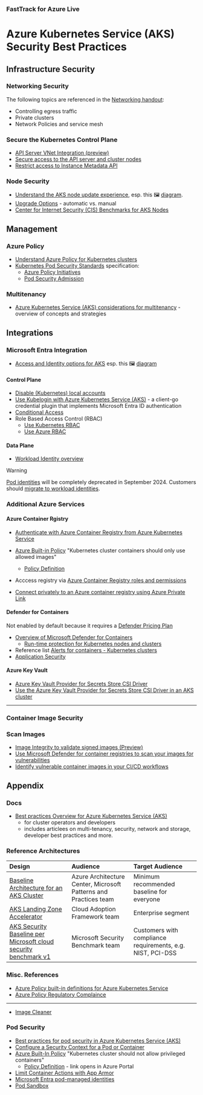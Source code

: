 ### FastTrack for Azure Live
# Azure Kubernetes Service (AKS) Security Best Practices


## Infrastructure Security

### Networking Security

The following topics are referenced in the [Networking handout](../aks-networking/networking):

- Controlling egress traffic
- Private clusters
- Network Policies and service mesh

### Secure the Kubernetes Control Plane

- [API Server VNet Integration (preview)](https://learn.microsoft.com/en-us/azure/aks/api-server-vnet-integration)
- [Secure access to the API server and cluster nodes](https://learn.microsoft.com/en-us/azure/aks/operator-best-practices-cluster-security?tabs=azure-cli#secure-access-to-the-api-server-and-cluster-nodes)
- [Restrict access to Instance Metadata API](https://docs.microsoft.com/en-us/azure/aks/operator-best-practices-cluster-security#restrict-access-to-instance-metadata-api)

### Node Security

- [Understand the AKS node update experience](https://learn.microsoft.com/en-us/azure/aks/node-updates-kured#understand-the-aks-node-update-experience), esp. this 🖼️ [diagram](https://learn.microsoft.com/en-us/azure/aks/media/node-updates-kured/node-reboot-process.png).
- [Upgrade Options](https://learn.microsoft.com/en-us/azure/aks/upgrade-cluster) - automatic vs. manual 
- [Center for Internet Security (CIS) Benchmarks for AKS Nodes](https://learn.microsoft.com/en-us/compliance/regulatory/offering-CIS-Benchmark?toc=%2Fazure%2Faks%2Ftoc.json&bc=%2Fazure%2Faks%2Fbreadcrumb%2Ftoc.json)


## Management

### Azure Policy

- [Understand Azure Policy for Kubernetes clusters](https://docs.microsoft.com/en-us/azure/governance/policy/concepts/policy-for-kubernetes)
- [Kubernetes Pod Security Standards](https://kubernetes.io/docs/concepts/security/pod-security-standards/) specification:
  - [Azure Policy Initiatives](https://docs.microsoft.com/en-us/azure/aks/policy-reference#initiatives)
  - [Pod Security Admission](https://learn.microsoft.com/en-us/azure/aks/use-psa)

### Multitenancy

- [Azure Kubernetes Service (AKS) considerations for multitenancy](https://learn.microsoft.com/en-us/azure/architecture/guide/multitenant/service/aks) - overview of concepts and strategies


## Integrations

### Microsoft Entra Integration

- [Access and Identity options for AKS](https://learn.microsoft.com/en-us/azure/aks/concepts-identity) esp. this 🖼️ [diagram](https://learn.microsoft.com/en-us/azure/aks/media/concepts-identity/aad-integration.png)

#### Control Plane

- [Disable (Kubernetes) local accounts](https://learn.microsoft.com/en-us/azure/aks/manage-local-accounts-managed-azure-ad)
- [Use Kubelogin with Azure Kubernetes Service (AKS)](https://learn.microsoft.com/en-us/azure/aks/kubelogin-authentication) - a client-go credential plugin that implements Microsoft Entra ID authentication
- [Conditional Access](https://learn.microsoft.com/en-us/azure/aks/access-control-managed-azure-ad) 
- Role Based Access Control (RBAC)
  - [Use Kubernetes RBAC](https://learn.microsoft.com/en-us/azure/aks/azure-ad-rbac?tabs=portal)
  - [Use Azure RBAC](https://learn.microsoft.com/en-us/azure/aks/manage-azure-rbac)

#### Data Plane

- [Workload Identity overview](https://learn.microsoft.com/en-us/azure/aks/workload-identity-overview?tabs=dotnet)






> [!WARNING]
> [Pod identities](https://learn.microsoft.com/en-us/azure/aks/use-azure-ad-pod-identity) will be completely deprecated in September 2024. Customers should [migrate to workload identities](https://learn.microsoft.com/en-us/azure/aks/workload-identity-migrate-from-pod-identity).





### Additional Azure Services

#### Azure Container Rgistry
- [Authenticate with Azure Container Registry from Azure Kubernetes Service](https://docs.microsoft.com/en-us/azure/aks/cluster-container-registry-integration?tabs=azure-cli)

- [Azure Built-in Policy](https://docs.microsoft.com/en-us/azure/aks/policy-reference#microsoftcontainerservice) "Kubernetes cluster containers should only use allowed images"
  - [Policy Definition](https://github.com/Azure/azure-policy/blob/master/built-in-policies/policyDefinitions/Kubernetes/ContainerAllowedImages.json)
- Acccess registry via [Azure Container Registry roles and permissions](https://docs.microsoft.com/en-us/azure/container-registry/container-registry-roles?tabs=azure-cli)
- [Connect privately to an Azure container registry using Azure Private Link](https://docs.microsoft.com/en-us/azure/container-registry/container-registry-private-link)


#### Defender for Containers
Not enabled by default because it requires a [Defender Pricing Plan](https://azure.microsoft.com/pricing/details/defender-for-cloud/)

- [Overview of Microsoft Defender for Containers](https://docs.microsoft.com/en-us/azure/defender-for-cloud/defender-for-containers-introduction)
  - [Run-time protection for Kubernetes nodes and clusters](https://docs.microsoft.com/en-us/azure/defender-for-cloud/defender-for-containers-introduction?tabs=defender-for-container-arch-aks#run-time-protection-for-kubernetes-nodes-and-clusters)
- Reference list [Alerts for containers - Kubernetes clusters](https://docs.microsoft.com/en-us/azure/defender-for-cloud/alerts-reference#alerts-k8scluster)
- [Application Security](https://learn.microsoft.com/en-us/azure/aks/concepts-security#application-security)


#### Azure Key Vault
- [Azure Key Vault Provider for Secrets Store CSI Driver](https://github.com/Azure/secrets-store-csi-driver-provider-azure)
- [Use the Azure Key Vault Provider for Secrets Store CSI Driver in an AKS cluster](https://docs.microsoft.com/en-us/azure/aks/csi-secrets-store-driver)



---







### Container Image Security

### Scan Images

- [Image Integrity to validate signed images (Preview)](https://learn.microsoft.com/en-us/azure/aks/image-integrity?tabs=azure-cli)
- [Use Microsoft Defender for container registries to scan your images for vulnerabilities](https://docs.microsoft.com/en-us/azure/defender-for-cloud/defender-for-container-registries-usage)
- [Identify vulnerable container images in your CI/CD workflows](https://docs.microsoft.com/en-us/azure/defender-for-cloud/defender-for-container-registries-cicd)



## Appendix

### Docs

- [Best practices Overview for Azure Kubernetes Service (AKS)](https://learn.microsoft.com/en-us/azure/aks/best-practices) 
  - for cluster operators and developers 
  - includes articlees on multi-tenancy, security, network and storage, developer best practices and more.

### Reference Architectures

| Design | Audience | Target Audience |
|:--|:--|:--|
| [Baseline Architecture for an AKS Cluster](https://learn.microsoft.com/en-us/azure/architecture/reference-architectures/containers/aks/baseline-aks) | Azure Architecture Center, Microsoft Patterns and Practices team | Minimum recommended baseline for everyone |
| [AKS Landing Zone Accelerator](https://learn.microsoft.com/en-us/azure/cloud-adoption-framework/scenarios/app-platform/aks/landing-zone-accelerator) | Cloud Adoption Framework team | Enterprise segment |
| [AKS Security Baseline per Microsoft cloud security benchmark v1](https://learn.microsoft.com/en-us/security/benchmark/azure/baselines/azure-kubernetes-service-aks-security-baseline) | Microsoft Security Benchmark team | Customers with compliance requirements, e.g. NIST, PCI-DSS |


### Misc. References

- [Azure Policy built-in definitions for Azure Kubernetes Service](https://docs.microsoft.com/en-us/azure/aks/policy-reference)
- [Azure Policy Regulatory Complaince](https://learn.microsoft.com/en-us/azure/aks/security-controls-policy)



---

- [Image Cleaner](https://learn.microsoft.com/en-us/azure/aks/image-cleaner)







### Pod Security

- [Best practices for pod security in Azure Kubernetes Service (AKS)](https://docs.microsoft.com/en-us/azure/aks/developer-best-practices-pod-security)
- [Configure a Security Context for a Pod or Container](https://kubernetes.io/docs/tasks/configure-pod-container/security-context/)
- [Azure Built-In Policy](https://docs.microsoft.com/en-us/azure/aks/policy-reference) "Kubernetes cluster should not allow privileged containers"
  - [Policy Definition](https://portal.azure.com/#blade/Microsoft_Azure_Policy/PolicyDetailBlade/definitionId/%2Fproviders%2FMicrosoft.Authorization%2FpolicyDefinitions%2F95edb821-ddaf-4404-9732-666045e056b4) - link opens in Azure Portal
- [Limit Container Actions with App Armor](https://docs.microsoft.com/en-us/azure/aks/operator-best-practices-cluster-security#app-armor)
- [Microsoft Entra pod-managed identities](https://learn.microsoft.com/en-us/azure/aks/use-azure-ad-pod-identity)
- [Pod Sandbox](https://learn.microsoft.com/en-us/azure/aks/use-pod-sandboxing)
